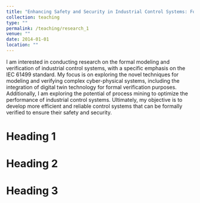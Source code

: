 ```yaml
---
title: "Enhancing Safety and Security in Industrial Control Systems: Formal Modeling, Verification, and Optimization Techniques with a Focus on IEC 61499 Standard and Digital Twin Technology"
collection: teaching
type: ""
permalink: /teaching/research_1
venue: ""
date: 2014-01-01
location: ""
---
```


I am interested in conducting research on the formal modeling and verification of industrial control systems, with a specific emphasis on the IEC 61499 standard. My focus is on exploring the novel techniques for modeling and verifying complex cyber-physical systems, including the integration of digital twin technology for formal verification purposes. Additionally, I am exploring the potential of process mining to optimize the performance of industrial control systems. Ultimately, my objective is to develop more efficient and reliable control systems that can be formally verified to ensure their safety and security.

Heading 1
======

Heading 2
======

Heading 3
======
